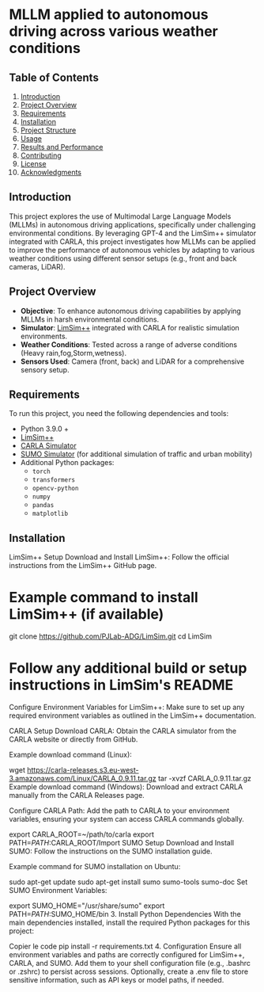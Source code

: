 # MLLM applied to autonomous driving across various weather conditions


## Table of Contents
1. [Introduction](#introduction)
2. [Project Overview](#project-overview)
3. [Requirements](#requirements)
4. [Installation](#installation)
5. [Project Structure](#project-structure)
6. [Usage](#usage)
7. [Results and Performance](#results-and-performance)
8. [Contributing](#contributing)
9. [License](#license)
10. [Acknowledgments](#acknowledgments)





## Introduction
This project explores the use of Multimodal Large Language Models (MLLMs) in autonomous driving applications, specifically under challenging environmental conditions. By leveraging GPT-4 and the LimSim++ simulator integrated with CARLA, this project investigates how MLLMs can be applied to improve the performance of autonomous vehicles by adapting to various weather conditions using different sensor setups (e.g., front and back cameras, LiDAR).

## Project Overview
- **Objective**: To enhance autonomous driving capabilities by applying MLLMs in harsh environmental conditions.
- **Simulator**: [LimSim++](https://github.com/PJLab-ADG/LimSim) integrated with CARLA for realistic simulation environments.
- **Weather Conditions**: Tested across a range of adverse conditions (Heavy rain,fog,Storm,wetness).
- **Sensors Used**: Camera (front, back) and LiDAR for a comprehensive sensory setup.

## Requirements

To run this project, you need the following dependencies and tools:
- Python 3.9.0 +
- [LimSim++](https://github.com/PJLab-ADG/LimSim)
- [CARLA Simulator](https://github.com/carla-simulator/carla)
- [SUMO Simulator](https://www.eclipse.org/sumo/) (for additional simulation of traffic and urban mobility)
- Additional Python packages:
  - `torch`
  - `transformers`
  - `opencv-python`
  - `numpy`
  - `pandas`
  - `matplotlib`
    
 ## Installation

LimSim++ Setup
Download and Install LimSim++: Follow the official instructions from the LimSim++ GitHub page.


# Example command to install LimSim++ (if available)
git clone https://github.com/PJLab-ADG/LimSim.git
cd LimSim
# Follow any additional build or setup instructions in LimSim's README
Configure Environment Variables for LimSim++: Make sure to set up any required environment variables as outlined in the LimSim++ documentation.

CARLA Setup
Download CARLA: Obtain the CARLA simulator from the CARLA website or directly from GitHub.

Example download command (Linux):


wget https://carla-releases.s3.eu-west-3.amazonaws.com/Linux/CARLA_0.9.11.tar.gz
tar -xvzf CARLA_0.9.11.tar.gz
Example download command (Windows): Download and extract CARLA manually from the CARLA Releases page.

Configure CARLA Path: Add the path to CARLA to your environment variables, ensuring your system can access CARLA commands globally.


export CARLA_ROOT=~/path/to/carla
export PATH=$PATH:$CARLA_ROOT/Import
SUMO Setup
Download and Install SUMO: Follow the instructions on the SUMO installation guide.

Example command for SUMO installation on Ubuntu:

sudo apt-get update
sudo apt-get install sumo sumo-tools sumo-doc
Set SUMO Environment Variables:


export SUMO_HOME="/usr/share/sumo"
export PATH=$PATH:$SUMO_HOME/bin
3. Install Python Dependencies
With the main dependencies installed, install the required Python packages for this project:


Copier le code
pip install -r requirements.txt
4. Configuration
Ensure all environment variables and paths are correctly configured for LimSim++, CARLA, and SUMO. Add them to your shell configuration file (e.g., .bashrc or .zshrc) to persist across sessions.
Optionally, create a .env file to store sensitive information, such as API keys or model paths, if needed.
